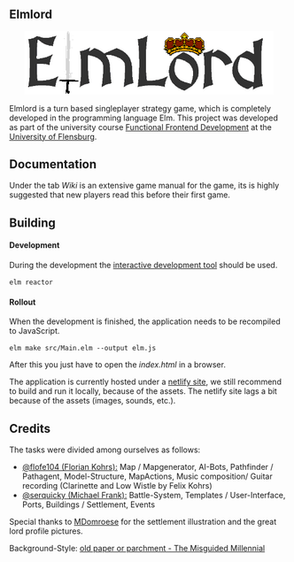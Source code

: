 ## Elmlord
<p align="center">
  <img src="https://github.com/flofe104/elmlord/blob/master/src/assets/images/general/logo.png" width="450">  
</p>

Elmlord is a turn based singleplayer strategy game, which is completely developed in the programming language Elm. This project was developed as part of the university course [Functional Frontend Development](https://jan-christiansen.github.io/page/teaching/2020/functional-frontend-development.html)  at the [University of Flensburg](https://hs-flensburg.de/).

## Documentation
Under the tab _Wiki_ is an extensive game manual for the game, its is highly suggested that new players read this before their first game.

## Building

#### Development
During the development the [interactive development tool](https://github.com/elm-lang/elm-reactor) should be used.

```
elm reactor
```

#### Rollout
When the development is finished, the application needs to be recompiled to JavaScript.

```
elm make src/Main.elm --output elm.js
```

After this you just have to open the _index.html_ in a browser.

The application is currently hosted under a [netlify site](https://kind-ardinghelli-25b6c3.netlify.app/), we still recommend to build and run it locally, because of the assets. The netlify site lags a bit because of the assets (images, sounds, etc.).

## Credits

The tasks were divided among ourselves as follows:
* [@flofe104 (Florian Kohrs):](https://github.com/flofe104) Map / Mapgenerator, AI-Bots, Pathfinder / Pathagent, Model-Structure, MapActions, Music composition/ Guitar recording (Clarinette and Low Wistle by Felix Kohrs)
* [@serquicky (Michael Frank):](https://github.com/serquicky) Battle-System, Templates / User-Interface, Ports, Buildings / Settlement, Events

Special thanks to [MDomroese](https://gitlab.com/MDomroese) for the settlement illustration and the great lord profile pictures.

Background-Style: [old paper or parchment - The Misguided Millennial](https://www.pinterest.de/pin/817333032353382769/)
